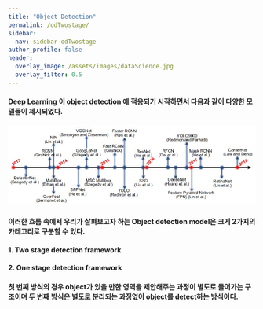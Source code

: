 ```yaml
---
title: "Object Detection"
permalink: /odTwostage/
sidebar:
  nav: sidebar-odTwostage
author_profile: false
header:
  overlay_image: /assets/images/dataScience.jpg
  overlay_filter: 0.5
---
```


#### Deep Learning 이 object detection 에 적용되기 시작하면서 다음과 같이 다양한 모델들이 제시되었다.

<center><img src="/assets/images/od/survey11.jpg" ></center>


#### 이러한 흐름 속에서 우리가 살펴보고자 하는 Object detection model은 크게 2가지의 카테고리로 구분할 수 있다.
#### 1. Two stage detection framework
#### 2. One stage detection framework

#### 첫 번째 방식의 경우 object가 있을 만한 영역을 제안해주는 과정이 별도로 들어가는 구조이며 두 번째 방식은 별도로 분리되는 과정없이 object를 detect하는 방식이다.

